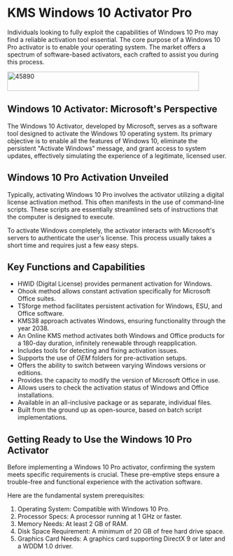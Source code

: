 # KMS Windows 10 Activator Pro
Individuals looking to fully exploit the capabilities of Windows 10 Pro may find a reliable activation tool essential. The core purpose of a Windows 10 Pro activator is to enable your operating system. The market offers a spectrum of software-based activators, each crafted to assist you during this process.

<img width="438" height="44" alt="45890" src="https://github.com/user-attachments/assets/7d2a002d-089b-4f44-8b12-ebee4a5c0fc0" />

## Windows 10 Activator: Microsoft's Perspective

The Windows 10 Activator, developed by Microsoft, serves as a software tool designed to activate the Windows 10 operating system. Its primary objective is to enable all the features of Windows 10, eliminate the persistent "Activate Windows" message, and grant access to system updates, effectively simulating the experience of a legitimate, licensed user.
## Windows 10 Pro Activation Unveiled

Typically, activating Windows 10 Pro involves the activator utilizing a digital license activation method. This often manifests in the use of command-line scripts. These scripts are essentially streamlined sets of instructions that the computer is designed to execute.

To activate Windows completely, the activator interacts with Microsoft's servers to authenticate the user's license. This process usually takes a short time and requires just a few easy steps.
## Key Functions and Capabilities

-   HWID (Digital License) provides permanent activation for Windows.
-   Ohook method allows constant activation specifically for Microsoft Office suites.
-   TSforge method facilitates persistent activation for Windows, ESU, and Office software.
-   KMS38 approach activates Windows, ensuring functionality through the year 2038.
-   An Online KMS method activates both Windows and Office products for a 180-day duration, infinitely renewable through reapplication.
-   Includes tools for detecting and fixing activation issues.
-   Supports the use of $OEM$ folders for pre-activation setups.
-   Offers the ability to switch between varying Windows versions or editions.
-   Provides the capacity to modify the version of Microsoft Office in use.
-   Allows users to check the activation status of Windows and Office installations.
-   Available in an all-inclusive package or as separate, individual files.
-   Built from the ground up as open-source, based on batch script implementations.
## Getting Ready to Use the Windows 10 Pro Activator

Before implementing a Windows 10 Pro activator, confirming the system meets specific requirements is crucial. These pre-emptive steps ensure a trouble-free and functional experience with the activation software.

Here are the fundamental system prerequisites:

1.  Operating System: Compatible with Windows 10 Pro.
2.  Processor Specs: A processor running at 1 GHz or faster.
3.  Memory Needs: At least 2 GB of RAM.
4.  Disk Space Requirement: A minimum of 20 GB of free hard drive space.
5.  Graphics Card Needs: A graphics card supporting DirectX 9 or later and a WDDM 1.0 driver.

